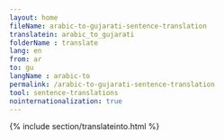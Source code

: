 ```yaml
---
layout: home
fileName: arabic-to-gujarati-sentence-translation
translatein: arabic_to_gujarati
folderName : translate
lang: en
from: ar
to: gu
langName : arabic-to
permalink: /arabic-to-gujarati-sentence-translation
tool: sentence-translations
nointernationalization: true
---
```

{% include section/translateinto.html %}

